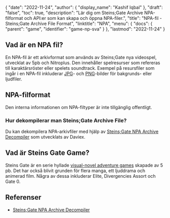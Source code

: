 {
  "date": "2022-11-24",
  "author": {
    "display_name": "Kashif Iqbal"
},
  "draft": "false",
  "toc": true,
  "description": "Lär dig om Steins;Gate Archive NPA-filformat och API:er som kan skapa och öppna NPA-filer.",
  "title": "NPA-fil - Steins;Gate Archive File Format",
  "linktitle": "NPA",
  "menu": {
    "docs": {
      "parent": "game",
      "identifier": "game-np-sva"
}
},
  "lastmod": "2022-11-24"
}

## Vad är en NPA fil?

En NPA-fil är ett arkivformat som används av Steins;Gate nya videospel, utvecklat av 5pb och Nitroplus. Den innehåller spelresurser som refereras till karaktärsröster eller spelets soundtrack. Exempel på resursfiler som ingår i en NPA-fil inkluderar [JPG](/image/jpeg/)- och [PNG](/image/png/)-bilder för bakgrunds- eller ljudfiler.

## NPA-filformat

Den interna informationen om NPA-filtyper är inte tillgänglig offentligt.

### Hur dekompilerar man Steins;Gate Archive File?

Du kan dekompilera NPA-arkivfiler med hjälp av [Steins;Gate NPA Archive Decompiler](https://github.com/Daviex/Steins-Gate-Archive-Decompiler) som utvecklats av Daviex.

## Vad är Steins Gate Game?

Steins Gate är en serie hyllade [visual-novel adventure games](https://www.giantbomb.com/steinsgate-series/3025-2128/games/) skapade av 5 pb. Det har också blivit grunden för flera manga, ett ljuddrama och animerad film. Några av dessa inkluderar Elite, Divergencies Assort och Gate 0.

## Referenser

* [Steins;Gate NPA Archive Decompiler](https://github.com/Daviex/Steins-Gate-Archive-Decompiler)


